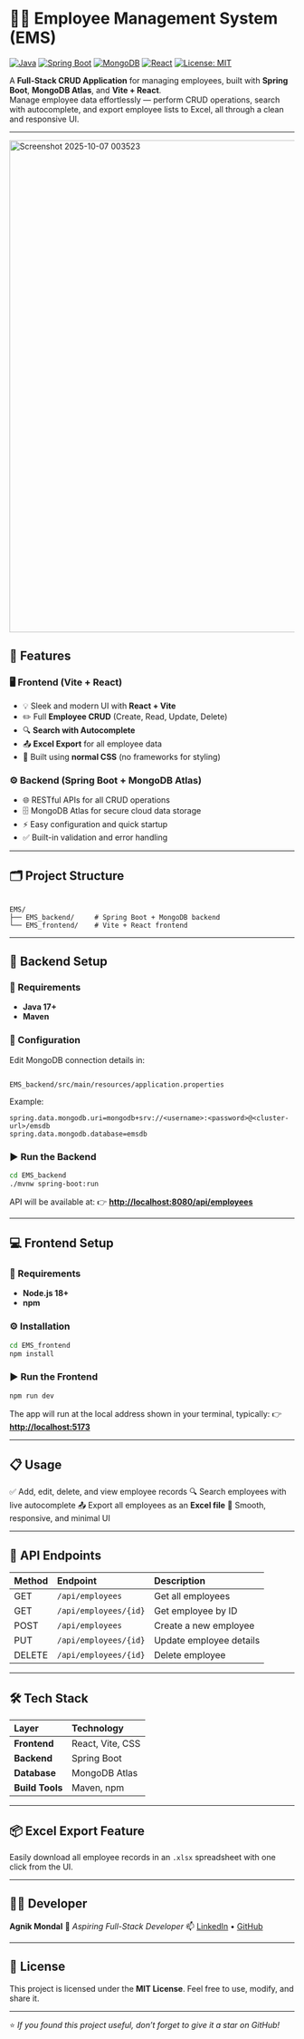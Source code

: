 # 🧑‍💼 Employee Management System (EMS)

[![Java](https://img.shields.io/badge/Java-17%2B-blue?logo=java&logoColor=white)]()
[![Spring Boot](https://img.shields.io/badge/Spring%20Boot-3.x-brightgreen?logo=springboot&logoColor=white)]()
[![MongoDB](https://img.shields.io/badge/MongoDB-Atlas-green?logo=mongodb&logoColor=white)]()
[![React](https://img.shields.io/badge/React-Vite-blue?logo=react&logoColor=white)]()
[![License: MIT](https://img.shields.io/badge/License-MIT-yellow.svg)]()

A **Full-Stack CRUD Application** for managing employees, built with **Spring Boot**, **MongoDB Atlas**, and **Vite + React**.  
Manage employee data effortlessly — perform CRUD operations, search with autocomplete, and export employee lists to Excel, all through a clean and responsive UI.

---
<img width="1919" height="868" alt="Screenshot 2025-10-07 003523" src="https://github.com/user-attachments/assets/0ff3351a-4635-4dc8-9e05-3dd3ba8ad829" />

## 🚀 Features

### 🖥️ Frontend (Vite + React)
- 💡 Sleek and modern UI with **React + Vite**
- ✏️ Full **Employee CRUD** (Create, Read, Update, Delete)
- 🔍 **Search with Autocomplete**
- 📤 **Excel Export** for all employee data
- 🎨 Built using **normal CSS** (no frameworks for styling)

### ⚙️ Backend (Spring Boot + MongoDB Atlas)
- 🌐 RESTful APIs for all CRUD operations  
- 🗄️ MongoDB Atlas for secure cloud data storage  
- ⚡ Easy configuration and quick startup  
- ✅ Built-in validation and error handling  

---

## 🗂️ Project Structure

```

EMS/
├── EMS_backend/     # Spring Boot + MongoDB backend
└── EMS_frontend/    # Vite + React frontend

```

---

## 🧩 Backend Setup

### 🧱 Requirements
- **Java 17+**
- **Maven**

### 🔧 Configuration
Edit MongoDB connection details in:

```

EMS_backend/src/main/resources/application.properties

````

Example:
```properties
spring.data.mongodb.uri=mongodb+srv://<username>:<password>@<cluster-url>/emsdb
spring.data.mongodb.database=emsdb
````

### ▶️ Run the Backend

```bash
cd EMS_backend
./mvnw spring-boot:run
```

API will be available at:
👉 **[http://localhost:8080/api/employees](http://localhost:8080/api/employees)**

---

## 💻 Frontend Setup

### 🧱 Requirements

* **Node.js 18+**
* **npm**

### ⚙️ Installation

```bash
cd EMS_frontend
npm install
```

### ▶️ Run the Frontend

```bash
npm run dev
```

The app will run at the local address shown in your terminal, typically:
👉 **[http://localhost:5173](http://localhost:5173)**

---

## 📋 Usage

✅ Add, edit, delete, and view employee records
🔍 Search employees with live autocomplete
📤 Export all employees as an **Excel file**
📱 Smooth, responsive, and minimal UI

---

## 🧾 API Endpoints

| Method | Endpoint              | Description             |
| :----- | :-------------------- | :---------------------- |
| GET    | `/api/employees`      | Get all employees       |
| GET    | `/api/employees/{id}` | Get employee by ID      |
| POST   | `/api/employees`      | Create a new employee   |
| PUT    | `/api/employees/{id}` | Update employee details |
| DELETE | `/api/employees/{id}` | Delete employee         |

---

## 🛠️ Tech Stack

| Layer           | Technology       |
| :-------------- | :--------------- |
| **Frontend**    | React, Vite, CSS |
| **Backend**     | Spring Boot      |
| **Database**    | MongoDB Atlas    |
| **Build Tools** | Maven, npm       |

---

## 📦 Excel Export Feature

Easily download all employee records in an `.xlsx` spreadsheet with one click from the UI.

---

## 👨‍💻 Developer

**Agnik Mondal**
💼 *Aspiring Full-Stack Developer*
📫 [LinkedIn](https://www.linkedin.com/in/agnik-mondal-11a37828a/) • [GitHub](https://github.com/agnik2003)

---

## 📜 License

This project is licensed under the **MIT License**.
Feel free to use, modify, and share it.

---

⭐ *If you found this project useful, don’t forget to give it a star on GitHub!*

